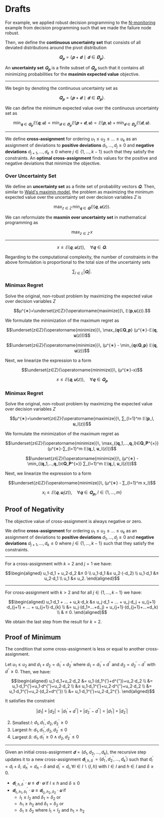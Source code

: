 # Drafts
For example, we applied robust decision programming to the [N-monitoring](https://gamma-opt.github.io/DecisionProgramming.jl/dev/examples/n-monitoring/) example from decision programming such that we made the failure node robust.

Then, we define the **continuous uncertainty set** that consists of all deviated distributions around the pivot distribution

$$\bar{𝐐}_𝐩=\{𝐩+𝐝∣𝐝∈\bar{𝐃}_𝐩\}.$$

An **uncertainty set** $𝐐_{𝐩}$ is a finite subset of $\bar{𝐐}_{𝐩}$ such that it contains all minimizing probabilities for the **maximin expected value** objective.

---

We begin by denoting the continuous uncertainty set as

$$\bar{𝐐}_𝐩=\{𝐩+𝐝∣𝐝∈\bar{𝐃}_𝐩\}.$$

We can define the minimum expected value over the continuous uncertainty set as

$$\min_{𝐪∈\bar{𝐐}_𝐩} 𝔼(𝐪, 𝐮) = \min_{𝐝∈\bar{𝐃}_𝐩} 𝔼(𝐩+𝐝, 𝐮) = 𝔼(𝐩,𝐮) + \min_{𝐝∈\bar{𝐃}_𝐩} 𝔼(𝐝,𝐮).$$

---

We define **cross-assignment** for ordering $u_1≤u_2≤...≤u_k$ as an assignment of deviations to **positive deviations** $d_1,...,d_j≥0$ and **negative deviations** $d_{j+1},...,d_k≤0$ where $j∈\{1,...,k-1\}$ such that they satisfy the constraints. An **optimal cross-assignment** finds values for the positive and negative deviations that minimize the objective.


### Over Uncertainty Set
We define an **uncertainty set** as a finite set of probability vectors $𝐐.$ Then, similar to [Wald's maximin model](https://en.wikipedia.org/wiki/Wald%27s_maximin_model), the problem as maximizing the minimum expected value over the uncertainty set over decision variables $Z$ is

$$\max_{z∈Z}\, \min_{𝐪∈𝐐} 𝔼(𝐪, 𝐮(z)).$$

We can reformulate the **maxmin over uncertainty set** in mathematical programming as

$$\max_{z∈Z}\, x$$

---

$$x≤𝔼(𝐪, 𝐮(z)),\quad ∀𝐪∈𝐐.$$

Regarding to the computational complexity, the number of constraints in the above formulation is proportional to the total size of the uncertainty sets

$$∑_{l∈L} |𝐐_l|.$$


### Minimax Regret
Solve the original, non-robust problem by maximizing the expected value over decision variables $Z$

$$μ^{∗}=\underset{z∈Z}{\operatorname{maximize}}\, 𝔼(𝐩,𝐮(z)).$$

We formulate the minimization of the maximum regret as

$$\underset{z∈Z}{\operatorname{minimize}}\, \max_{𝐪∈𝐐_𝐩} (μ^{∗}-𝔼(𝐪, 𝐮(z)))$$

$$\underset{z∈Z}{\operatorname{minimize}}\, (μ^{∗} - \min_{𝐪∈𝐐_𝐩} 𝔼(𝐪, 𝐮(z))$$

Next, we linearize the expression to a form

$$\underset{z∈Z}{\operatorname{minimize}}\, (μ^{∗}-x)$$

$$x≤𝔼(𝐪, 𝐮(z)),\quad ∀𝐪∈𝐐_𝐩$$


### Minimax Regret
Solve the original, non-robust problem by maximizing the expected value over decision variables $Z$

$$μ^{∗}=\underset{z∈Z}{\operatorname{maximize}}\, ∑_{l=1}^m 𝔼(𝐩_l, 𝐮_l(z))$$

We formulate the minimization of the maximum regret as

$$\underset{z∈Z}{\operatorname{minimize}}\, \max_{(𝐪_1,...,𝐪_l)∈𝐐_𝐏^{×}} (μ^{∗}-∑_{l=1}^m 𝔼(𝐪_l, 𝐮_l(z)))$$

$$\underset{z∈Z}{\operatorname{minimize}}\, (μ^{∗} - \min_{(𝐪_1,...,𝐪_l)∈𝐐_𝐏^{×}} ∑_{l=1}^m 𝔼(𝐪_l, 𝐮_l(z)))$$

Next, we linearize the expression to a form

$$\underset{z∈Z}{\operatorname{minimize}}\, (μ^{∗} - ∑_{l=1}^m x_l)$$

$$x_l ≤ 𝔼(𝐪, 𝐮_l(z)),\quad ∀𝐪∈𝐐_{𝐩_l},\, l∈\{1,...,m\}$$


## Proof of Negativity
The objective value of cross-assignment is always negative or zero.

We define **cross-assignment** for ordering $u_1≤u_2≤...≤u_k$ as an assignment of deviations to **positive deviations** $d_1,...,d_j≥0$ and **negative deviations** $d_{j+1},...,d_k≤0$ where $j∈\{1,...,k-1\}$ such that they satisfy the constraints.

---

For a cross-assignment with $k=2$ and $j=1$ we have:

$$\begin{aligned}
u_1⋅d_1 + u_2⋅d_2 &≤ 0 \\
u_1⋅d_1 &≤ u_2⋅(-d_2) \\
u_1⋅d_1 &≤ u_2⋅d_1 \\
u_1 &≤ u_2.
\end{aligned}$$

---

For cross-assignment with $k>2$ and for all $j∈\{1,...,k-1\}$ we have:

$$\begin{aligned}
u_1⋅d_1 + ... + u_k⋅d_k &≤ u_j⋅d_1 + ... + u_j⋅d_j + u_{j+1}⋅d_{j+1} + ... + u_{j+1}⋅d_{k} \\
&= u_j⋅(d_1+...+d_j) + u_{j+1}⋅(d_{j+1}+...+d_k) \\
& ≤ 0.
\end{aligned}$$

We obtain the last step from the result for $k=2.$


## Proof of Minimum
The condition that some cross-assignment is less or equal to another cross-assignment.

Let $u_1≤u_2$ and $d_1+d_2=d_1^{′}+d_2^{′}$ where $d_1=d_1^{′}+d^{′′}$ and $d_2=d_2^{′}-d^{′′}$ with $d^{′′}≥0.$ Then, we have:

$$\begin{aligned}
u_1⋅d_1+u_2⋅d_2 &= u_1⋅(d_1^{′}+d^{′′})+u_2⋅d_2 \\
&= u_1⋅d_1^{′}+u_1⋅d^{′′}+u_2⋅d_2 \\
&≤ u_1⋅d_1^{′}+u_2⋅d^{′′}+u_2⋅d_2 \\
&= u_1⋅d_1^{′}+u_2⋅(d_2+d^{′′}) \\
&= u_1⋅d_1^{′}+u_2⋅d_2^{′}.
\end{aligned}$$

It satisfies the constraint

$$|d_1|+|d_2|=|d_1^{′}+d^{′′}|+|d_2^{′}-d^{′′}|=|d_1^{′}|+|d_2^{′}|$$

2) Smallest $l$: $d_1,d_1^{′},d_2,d_2^{′}≥0$
3) Largest $h$: $d_1,d_1^{′},d_2,d_2^{′}≤0$
1) Largest $δ$: $d_1,d_1^{′}≥0 ∧ d_2,d_2^{′}≤0$

---

Given an initial cross-assignment $𝐝=(d_1,d_2,...,d_k),$ the recursive step updates it to a new cross-assignment $𝐝_{l,h,δ}^{′}=(d_1^{′},d_2^{′},...,d_k^{′})$ such that $d_l^{′}=d_l+δ$, $d_h^{′}=d_h-δ$ and $d_i^{′}=d_i, ∀i∈I∖\{l,h\}$ with $l∈I$ and $h∈I$ and $δ≥0.$

-  $𝐝_{l,h,δ}^{′}⋅𝐮≤𝐝⋅𝐮$ if $l≤h$ and $δ≥0$
-  $𝐝_{l_1,h_1,δ_1}^{′}⋅𝐮≤𝐝_{l_2,h_2,δ_2}⋅𝐮$ if
    -  $l_1≤l_2$ and $δ_1=δ_2$ or
    -  $h_1≥h_2$ and $δ_1=δ_2$ or
    -  $δ_1≥δ_2$ where $l_1=l_2$ and $h_1=h_2$
